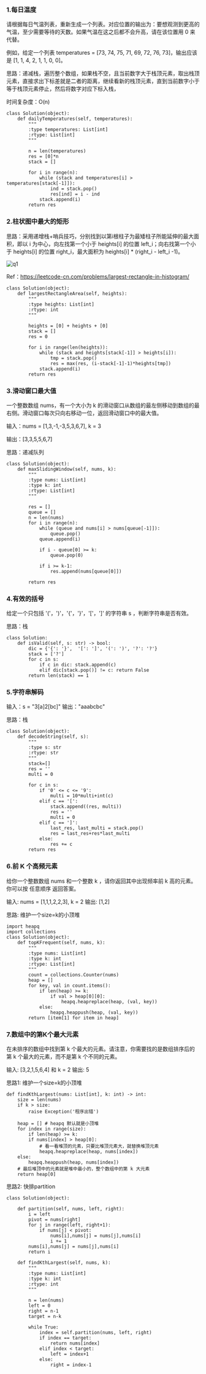 
### 1.每日温度

请根据每日气温列表，重新生成一个列表。对应位置的输出为：要想观测到更高的气温，至少需要等待的天数。如果气温在这之后都不会升高，请在该位置用 0 来代替。

例如，给定一个列表 temperatures = [73, 74, 75, 71, 69, 72, 76, 73]，输出应该是 [1, 1, 4, 2, 1, 1, 0, 0]。

思路：递减栈，遍历整个数组，如果栈不空，且当前数字大于栈顶元素，取出栈顶元素，直接求出下标差就是二者的距离，继续看新的栈顶元素，直到当前数字小于等于栈顶元素停止，然后将数字对应下标入栈，

时间复杂度：O(n)

```
class Solution(object):
    def dailyTemperatures(self, temperatures):
        """
        :type temperatures: List[int]
        :rtype: List[int]
        """

        n = len(temperatures)
        res = [0]*n
        stack = []

        for i in range(n):
            while (stack and temperatures[i] > temperatures[stack[-1]]):
                ind = stack.pop()
                res[ind] = i - ind
            stack.append(i)
        return res
```

### 2.柱状图中最大的矩形

思路：采用递增栈+哨兵技巧，分别找到以第i根柱子为最矮柱子所能延伸的最大面积，即以 i 为中心，向左找第一个小于 heights[i] 的位置 left_i；向右找第一个小于 heights[i] 的位置 right_i，最大面积为 heights[i] * (right_i - left_i -1)。

![q1](../images/q1.png)

Ref：https://leetcode-cn.com/problems/largest-rectangle-in-histogram/

```
class Solution(object):
    def largestRectangleArea(self, heights):
        """
        :type heights: List[int]
        :rtype: int
        """

        heights = [0] + heights + [0]
        stack = []
        res = 0

        for i in range(len(heights)):
            while (stack and heights[stack[-1]] > heights[i]):
                tmp = stack.pop()
                res = max(res, (i-stack[-1]-1)*heights[tmp]) 
            stack.append(i)
        return res
```

### 3.滑动窗口最大值

一个整数数组 nums，有一个大小为 k 的滑动窗口从数组的最左侧移动到数组的最右侧。滑动窗口每次只向右移动一位，返回滑动窗口中的最大值。

输入：nums = [1,3,-1,-3,5,3,6,7], k = 3

输出：[3,3,5,5,6,7]

思路：递减队列

```
class Solution(object):
    def maxSlidingWindow(self, nums, k):
        """
        :type nums: List[int]
        :type k: int
        :rtype: List[int]
        """

        res = []
        queue = []
        n = len(nums)
        for i in range(n):
            while (queue and nums[i] > nums[queue[-1]]):
                queue.pop() 
            queue.append(i)
            
            if i - queue[0] >= k:
                queue.pop(0)

            if i >= k-1:
                res.append(nums[queue[0]])

        return res
```

### 4.有效的括号

给定一个只包括 '('，')'，'{'，'}'，'['，']' 的字符串 s ，判断字符串是否有效。

思路：栈

```
class Solution:
    def isValid(self, s: str) -> bool:
        dic = {'{': '}',  '[': ']', '(': ')', '?': '?'}
        stack = ['?']
        for c in s:
            if c in dic: stack.append(c)
            elif dic[stack.pop()] != c: return False 
        return len(stack) == 1
```

### 5.字符串解码

输入：s = "3[a]2[bc]"
输出："aaabcbc"

思路：栈

```
class Solution(object):
    def decodeString(self, s):
        """
        :type s: str
        :rtype: str
        """
        stack=[]
        res = ''
        multi = 0

        for c in s:
            if '0' <= c <= '9':
                multi = 10*multi+int(c)
            elif c == '[':
                stack.append((res, multi))
                res = ''
                multi = 0
            elif c == ']':
                last_res, last_multi = stack.pop()
                res = last_res+res*last_multi
            else:
                res += c
        return res 
```

### 6.前 K 个高频元素

给你一个整数数组 nums 和一个整数 k ，请你返回其中出现频率前 k 高的元素。你可以按 任意顺序 返回答案。

输入: nums = [1,1,1,2,2,3], k = 2
输出: [1,2]

思路: 维护一个size=k的小顶堆

```
import heapq
import collections
class Solution(object):
    def topKFrequent(self, nums, k):
        """
        :type nums: List[int]
        :type k: int
        :rtype: List[int]
        """
        count = collections.Counter(nums)
        heap = []
        for key, val in count.items():
            if len(heap) >= k:
                if val > heap[0][0]:
                    heapq.heapreplace(heap, (val, key))
            else:
                heapq.heappush(heap, (val, key))
        return [item[1] for item in heap]
```

### 7.数组中的第K个最大元素

在未排序的数组中找到第 k 个最大的元素。请注意，你需要找的是数组排序后的第 k 个最大的元素，而不是第 k 个不同的元素。

输入: [3,2,1,5,6,4] 和 k = 2
输出: 5

思路1: 维护一个size=k的小顶堆

```
def findKthLargest(nums: List[int], k: int) -> int:
    size = len(nums)
    if k > size:
        raise Exception('程序出错')

    heap = [] # heapq 默认就是小顶堆
    for index in range(size):
        if len(heap) >= k:
	    if nums[index] > heap[0]:
	    	# 看一看堆顶的元素，只要比堆顶元素大，就替换堆顶元素
	    	heapq.heapreplace(heap, nums[index])
	else:
	    heapq.heappush(heap, nums[index])
    # 最后堆顶中的元素就是堆中最小的，整个数组中的第 k 大元素
    return heap[0]
```

思路2: 快排partition

```
class Solution(object):

    def partition(self, nums, left, right):
        i = left
        pivot = nums[right]
        for j in range(left, right+1):
            if nums[j] < pivot:
                nums[i],nums[j] = nums[j],nums[i]
                i += 1
        nums[i],nums[j] = nums[j],nums[i]
        return i

    def findKthLargest(self, nums, k):
        """
        :type nums: List[int]
        :type k: int
        :rtype: int
        """

        n = len(nums)
        left = 0
        right = n-1
        target = n-k

        while True:
            index = self.partition(nums, left, right)
            if index == target:
                return nums[index]
            elif index < target:
                left = index+1
            else:
                right = index-1
```
